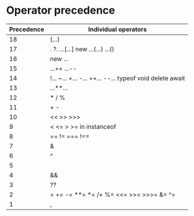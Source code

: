 # Operator precedence  

Precedence | Individual operators 
-----------|---------------------
18         |(...)
17         |. ?. ...[...] new ...(...) ...()
16         |new ...
15         |...++ ...--
14         |!... ~... +... -... ++... --... typeof void delete await
13         |...**...
12         |* / %
11         |+ -
10         |<< >> >>>
9          |< <= > >= in instanceof
8          |== != === !==
7          |&
6          |^
5          ||
4          |&&
3          |?? ||
2          |= += -= **= *= /+ %= <<= >>= >>>= &= ^= |= &&= ||= ??= ...?...:... ...=>... yield yield* ...
1          |,
